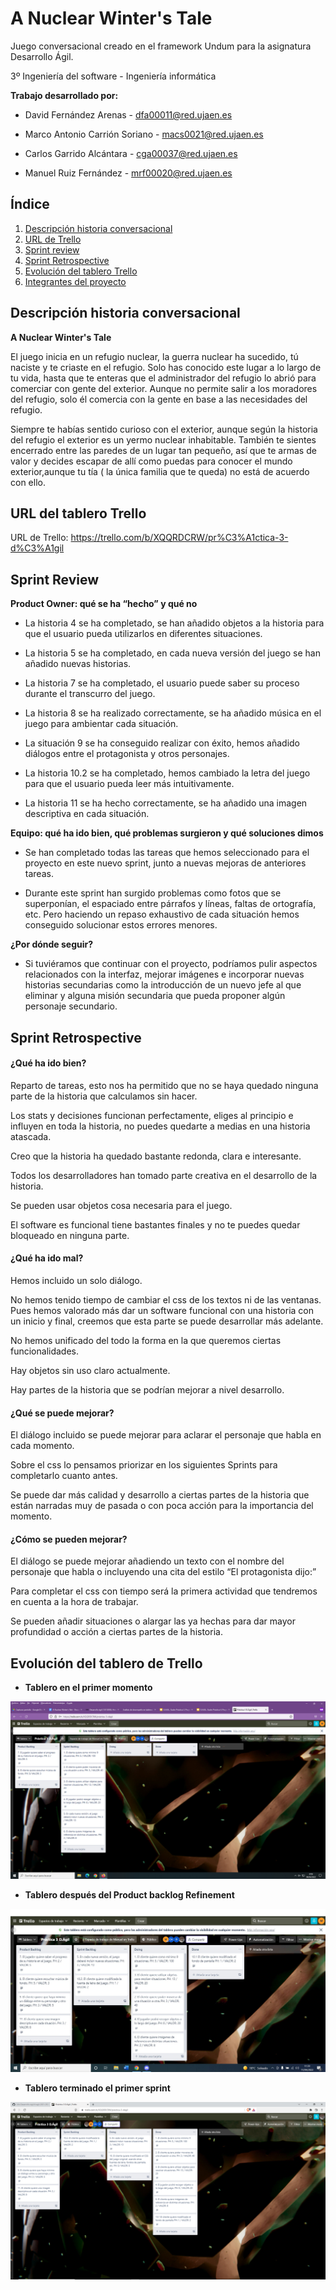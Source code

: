 # A Nuclear Winter's Tale

Juego conversacional creado en el framework Undum para la asignatura Desarrollo Ágil.


3º Ingeniería del software - Ingeniería informática


**Trabajo desarrollado por:**


- David Fernández Arenas - dfa00011@red.ujaen.es

- Marco Antonio Carrión Soriano - macs0021@red.ujaen.es

- Carlos Garrido Alcántara - cga00037@red.ujaen.es

- Manuel Ruiz Fernández - mrf00020@red.ujaen.es


## Índice
 1. [Descripción historia conversacional](#historia)
 2. [URL de Trello](#Trello)
 3. [Sprint review](#Review)
 4. [Sprint Retrospective](#Retro)
 5. [Evolución del tablero Trello](#Tablero)
 6. [Integrantes del proyecto](#Evolución)
 


<a name="historia"></a>
## Descripción historia conversacional

**A Nuclear Winter's Tale**

El juego inicia en un refugio nuclear, la guerra nuclear ha sucedido, tú naciste y te criaste en el refugio. Solo has conocido este lugar a lo largo de tu vida, hasta que te enteras que el administrador del refugio lo abrió para comerciar con gente del exterior. Aunque no permite salir a los moradores del refugio, solo él comercia con la gente en base a las necesidades del refugio.

Siempre te habías sentido curioso con el exterior, aunque según la historia del refugio el exterior es un yermo nuclear inhabitable. También te sientes encerrado entre las paredes de un lugar tan pequeño, así que te armas de valor y decides  escapar de allí como puedas para conocer el mundo exterior,aunque tu tía ( la única familia que te queda) no está de acuerdo con ello.



<a name="Trello"></a>
## URL del tablero Trello

URL de Trello: https://trello.com/b/XQQRDCRW/pr%C3%A1ctica-3-d%C3%A1gil


<a name="Review"></a>
## Sprint Review

**Product Owner: qué se ha “hecho” y qué no**

- La historia 4 se ha completado, se han añadido objetos a la historia para que el usuario pueda utilizarlos en diferentes situaciones.

- La historia 5 se ha completado, en cada nueva versión del juego se han añadido nuevas historias.

- La historia 7 se ha completado, el usuario puede saber su proceso durante el transcurro del juego.

- La historia 8 se ha realizado correctamente, se ha añadido música en el juego para ambientar cada situación.

- La situación 9 se ha conseguido realizar con éxito, hemos añadido diálogos entre el protagonista y otros personajes.

- La historia 10.2 se ha completado, hemos cambiado la letra del juego para que el usuario pueda leer más intuitivamente.

- La historia 11 se ha hecho correctamente, se ha añadido una imagen descriptiva en cada situación.


**Equipo: qué ha ido bien, qué problemas surgieron y qué soluciones dimos**

- Se han completado todas las tareas que hemos seleccionado para el proyecto en este nuevo sprint, junto a nuevas mejoras de anteriores tareas.

- Durante este sprint han surgido problemas como fotos que se superponían, el espaciado entre párrafos y líneas, faltas de ortografía, etc. Pero haciendo un repaso exhaustivo de cada situación hemos conseguido solucionar estos errores menores. 



**¿Por dónde seguir?**

- Si tuviéramos que continuar con el proyecto, podríamos pulir aspectos relacionados con la interfaz, mejorar imágenes e incorporar nuevas historias secundarias como la introducción de un nuevo jefe al que eliminar y alguna misión secundaria que pueda proponer algún personaje secundario.


<a name="Retro"></a>
## Sprint Retrospective
#### ¿Qué ha ido bien?

Reparto de tareas, esto nos ha permitido que no se haya quedado ninguna parte de la historia que calculamos sin hacer.

Los stats y decisiones funcionan perfectamente, eliges al principio e influyen en toda la historia, no puedes quedarte a medias en una historia atascada.

Creo que la historia ha quedado bastante redonda, clara e interesante.

Todos los desarrolladores han tomado parte creativa en el desarrollo de la historia.

Se pueden usar objetos cosa necesaria para el juego.

El software es funcional tiene bastantes finales y no te puedes quedar bloqueado en ninguna parte.

#### ¿Qué ha ido mal?
Hemos incluido un solo diálogo.

No hemos tenido tiempo de cambiar el css de los textos ni de las ventanas. Pues hemos valorado más dar un software funcional con una historia con un inicio y final, creemos que esta parte se puede desarrollar más adelante.

No hemos unificado del todo la forma en la que queremos ciertas funcionalidades.

Hay objetos sin uso claro actualmente.

Hay partes de la historia que se podrían mejorar a nivel desarrollo.

#### ¿Qué se puede mejorar?
El diálogo incluido se puede mejorar para aclarar el personaje que habla en cada momento.

Sobre el css lo pensamos priorizar en los siguientes Sprints para completarlo cuanto antes.

Se puede dar más calidad y desarrollo a ciertas partes de la historia que están narradas muy de pasada o con poca acción para la importancia del momento.

#### ¿Cómo se pueden mejorar?
El diálogo se puede mejorar añadiendo un texto con el nombre del personaje que habla o incluyendo una cita del estilo “El protagonista dijo:”

Para completar el css con tiempo será la primera actividad que tendremos en cuenta a la hora de trabajar.

Se pueden añadir situaciones o alargar las ya hechas para dar mayor profundidad o acción a ciertas partes de la historia.


<a name="Tablero"></a>
## Evolución del tablero de Trello

- **Tablero en el primer momento**
<img src="capturas/06-04-22.png" alt="imagen 3" title="Imagen 3">


- **Tablero después del Product backlog Refinement**
<img src="capturas/11-04-22.JPG" alt="imagen 3" title="Imagen 3">


- **Tablero terminado el primer sprint**
<img src="capturas/final.png" alt="imagen 3" title="Imagen 3">


<a name="Evolución"></a>

